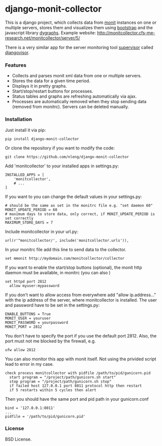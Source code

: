 # django-monit-collector

This is a django project, which collects data from <a href="https://mmonit.com/monit/" target="_blank">monit</a> instances on one or multiple servers, stores them and visualizes them using <a href="http://getbootstrap.com/" target="_blank">bootstrap</a> and the javascript library <a href="http://dygraphs.com/" target="_blank">dygraphs</a>. Example website: http://monitcollector.cfs-me-research.net/monitcollector/server/5/

There is a very similar app for the server monitoring tool <a href="https://github.com/Supervisor/supervisor" target="_blank">supervisor</a> called <a href="https://github.com/nleng/djangovisor" target="_blank">djangovisor</a>.


### Features
- Collects and parses monit xml data from one or multiple servers. 
- Stores the data for a given time period. 
- Displays it in pretty graphs. 
- Start/stop/restart buttons for processes.
- Status tables and graphs are refreshing automatically via ajax.
- Processes are automatically removed when they stop sending data (removed from monitrc). Servers can be deleted manually.

### Installation

Just install it via pip:
```
pip install django-monit-collector
```
Or clone the repository if you want to modify the code:
```
git clone https://github.com/nleng/django-monit-collector
```

Add 'monitcollector' to your installed apps in settings.py:
```
INSTALLED_APPS = [
    'monitcollector',
    # ...
]
```
If you want to you can change the default values in your settings.py:
```
# should be the same as set in the monitrc file e.g. "set daemon 60"
MONIT_UPDATE_PERIOD = 60
# maximum days to store data, only correct, if MONIT_UPDATE_PERIOD is set correctly
MAXIMUM_STORE_DAYS = 7
```
Include monitcollector in your url.py:
```
url(r'^monitcollector/', include('monitcollector.urls')),
```
In your monitrc file add this line to send data to the collector.
```
set mmonit http://mydomain.com/monitcollector/collector
```
If you want to enable the start/stop buttons (optional), the monit http daemon must be available, in monitrc (you can also )
```
set httpd port 2812
  allow myuser:mypassword
```
If you don't want to allow access from everywhere add "allow ip.address..." with the ip address of the server, where monitcollector is installed. 
The user and password have to be set in the settings.py:
```
ENABLE_BUTTONS = True
MONIT_USER = youruser
MONIT_PASSWORD = yourpassword
MONIT_PORT = 2812
```
You don't have to specify the port if you use the default port 2812. Also, the port must not me blocked by the firewall, e.g. 
```
ufw allow 2812
```

You can also monitor this app with monit itself. Not using the privided script lead to error in my case.
```
check process monitcollector with pidfile /path/to/pid/gunicorn.pid
  start program = "/project/path/gunicorn.sh start"
  stop program = "/project/path/gunicorn.sh stop"
  if failed host 127.0.0.1 port 8011 protocol http then restart
  if 5 restarts within 5 cycles then alert
```
Then you should have the same port and pid path in your gunicorn.conf
```
bind = '127.0.0.1:8011'
...
pidfile = '/path/to/pid/gunicorn.pid' 
```

### License
BSD License.

